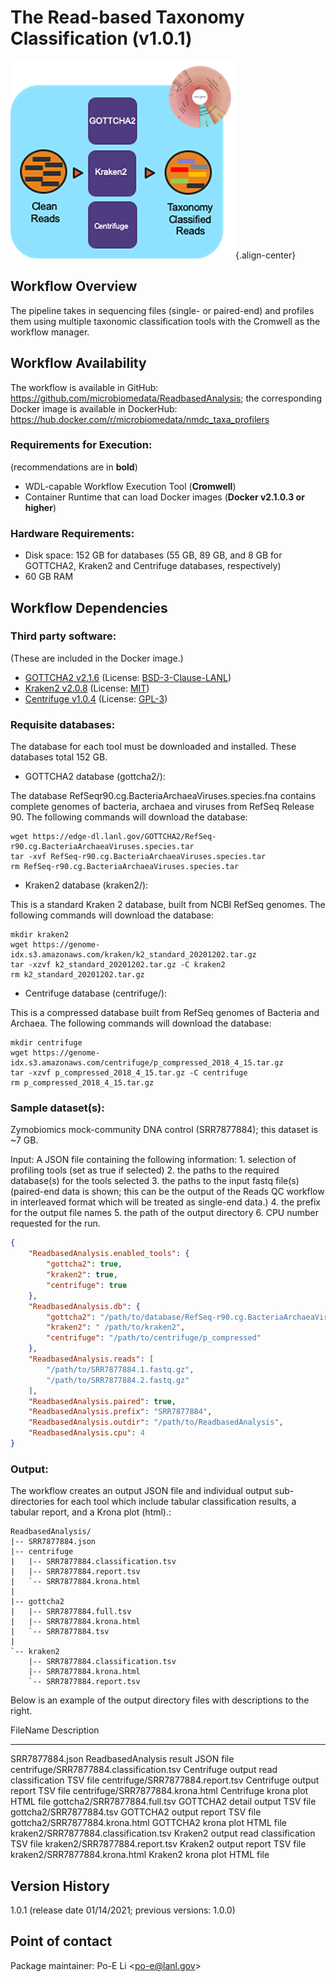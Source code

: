# The Read-based Taxonomy Classification (v1.0.1)

![image](../../_static/images/2_ReadAnalysis_readbased_analysis_workflow.png){.align-center}

## Workflow Overview

The pipeline takes in sequencing files (single- or paired-end) and
profiles them using multiple taxonomic classification tools with the
Cromwell as the workflow manager.

## Workflow Availability

The workflow is available in GitHub:
<https://github.com/microbiomedata/ReadbasedAnalysis>; the corresponding
Docker image is available in DockerHub:
<https://hub.docker.com/r/microbiomedata/nmdc_taxa_profilers>

### Requirements for Execution:

(recommendations are in **bold**)

-   WDL-capable Workflow Execution Tool (**Cromwell**)
-   Container Runtime that can load Docker images (**Docker v2.1.0.3 or
    higher**)

### Hardware Requirements:

-   Disk space: 152 GB for databases (55 GB, 89 GB, and 8 GB for
    GOTTCHA2, Kraken2 and Centrifuge databases, respectively)
-   60 GB RAM

## Workflow Dependencies

### Third party software:

(These are included in the Docker image.)

-   [GOTTCHA2 v2.1.6](https://github.com/poeli/GOTTCHA2) (License:
    [BSD-3-Clause-LANL](https://github.com/poeli/GOTTCHA2/blob/master/LICENSE))
-   [Kraken2 v2.0.8](http://ccb.jhu.edu/software/kraken2) (License:
    [MIT](https://github.com/DerrickWood/kraken2/blob/master/LICENSE))
-   [Centrifuge v1.0.4](http://www.ccb.jhu.edu/software/centrifuge)
    (License:
    [GPL-3](https://github.com/DaehwanKimLab/centrifuge/blob/master/LICENSE))

### Requisite databases:

The database for each tool must be downloaded and installed. These
databases total 152 GB.

-   GOTTCHA2 database (gottcha2/):

The database RefSeqr90.cg.BacteriaArchaeaViruses.species.fna contains
complete genomes of bacteria, archaea and viruses from RefSeq Release
90. The following commands will download the database:

    wget https://edge-dl.lanl.gov/GOTTCHA2/RefSeq-r90.cg.BacteriaArchaeaViruses.species.tar
    tar -xvf RefSeq-r90.cg.BacteriaArchaeaViruses.species.tar
    rm RefSeq-r90.cg.BacteriaArchaeaViruses.species.tar

-   Kraken2 database (kraken2/):

This is a standard Kraken 2 database, built from NCBI RefSeq genomes.
The following commands will download the database:

    mkdir kraken2
    wget https://genome-idx.s3.amazonaws.com/kraken/k2_standard_20201202.tar.gz
    tar -xzvf k2_standard_20201202.tar.gz -C kraken2
    rm k2_standard_20201202.tar.gz

-   Centrifuge database (centrifuge/):

This is a compressed database built from RefSeq genomes of Bacteria and
Archaea. The following commands will download the database:

    mkdir centrifuge
    wget https://genome-idx.s3.amazonaws.com/centrifuge/p_compressed_2018_4_15.tar.gz 
    tar -xzvf p_compressed_2018_4_15.tar.gz -C centrifuge
    rm p_compressed_2018_4_15.tar.gz

### Sample dataset(s):

Zymobiomics mock-community DNA control (SRR7877884); this dataset is \~7
GB.

Input: A JSON file containing the following information: 1. selection of
profiling tools (set as true if selected) 2. the paths to the required
database(s) for the tools selected 3. the paths to the input fastq
file(s) (paired-end data is shown; this can be the output of the Reads
QC workflow in interleaved format which will be treated as single-end
data.) 4. the prefix for the output file names 5. the path of the output
directory 6. CPU number requested for the run.

``` JSON
{
    "ReadbasedAnalysis.enabled_tools": {
        "gottcha2": true,
        "kraken2": true,
        "centrifuge": true
    },
    "ReadbasedAnalysis.db": {
        "gottcha2": "/path/to/database/RefSeq-r90.cg.BacteriaArchaeaViruses.species.fna",
        "kraken2": " /path/to/kraken2",
        "centrifuge": "/path/to/centrifuge/p_compressed"
    },
    "ReadbasedAnalysis.reads": [
        "/path/to/SRR7877884.1.fastq.gz",
        "/path/to/SRR7877884.2.fastq.gz"
    ],
    "ReadbasedAnalysis.paired": true,
    "ReadbasedAnalysis.prefix": "SRR7877884",
    "ReadbasedAnalysis.outdir": "/path/to/ReadbasedAnalysis",
    "ReadbasedAnalysis.cpu": 4
}
```

### Output:

The workflow creates an output JSON file and individual output
sub-directories for each tool which include tabular classification
results, a tabular report, and a Krona plot (html).:

    ReadbasedAnalysis/
    |-- SRR7877884.json
    |-- centrifuge
    |   |-- SRR7877884.classification.tsv
    |   |-- SRR7877884.report.tsv
    |   `-- SRR7877884.krona.html
    |   
    |-- gottcha2
    |   |-- SRR7877884.full.tsv
    |   |-- SRR7877884.krona.html
    |   `-- SRR7877884.tsv
    |   
    `-- kraken2
        |-- SRR7877884.classification.tsv
        |-- SRR7877884.krona.html
        `-- SRR7877884.report.tsv

Below is an example of the output directory files with descriptions to
the right.

  FileName                                   Description
  ------------------------------------------ ------------------------------------------------
  SRR7877884.json                            ReadbasedAnalysis result JSON file
  centrifuge/SRR7877884.classification.tsv   Centrifuge output read classification TSV file
  centrifuge/SRR7877884.report.tsv           Centrifuge output report TSV file
  centrifuge/SRR7877884.krona.html           Centrifuge krona plot HTML file
  gottcha2/SRR7877884.full.tsv               GOTTCHA2 detail output TSV file
  gottcha2/SRR7877884.tsv                    GOTTCHA2 output report TSV file
  gottcha2/SRR7877884.krona.html             GOTTCHA2 krona plot HTML file
  kraken2/SRR7877884.classification.tsv      Kraken2 output read classification TSV file
  kraken2/SRR7877884.report.tsv              Kraken2 output report TSV file
  kraken2/SRR7877884.krona.html              Kraken2 krona plot HTML file

## Version History

1.0.1 (release date 01/14/2021; previous versions: 1.0.0)

## Point of contact

Package maintainer: Po-E Li \<<po-e@lanl.gov>\>
